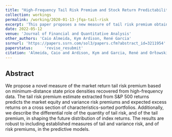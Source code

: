 ```yaml
---
title: "High-Frequency Tail Risk Premium and Stock Return Predictability"
collection: workings
permalink: /working/2020-01-13-jfqa-tail-risk
excerpt: 'This paper proposes a new measure of tail risk premium obtained from high-frequency stock returns. Risk adjustment is based on a nonparametric estimation of the state price density that tilts the return distribution to satisfy the Euler equation. Empirically, our daily tail risk premium factor extracted from intra-day S\&amp;P 500 returns consistently forecasts the future distribution of market returns, including the mean, higher moments and a large range of quantiles. Among established benchmark measures of tail and variance risk, it appears as the most significant predictor for expected returns on a cross-section of characteristic-based portfolios. Moreover, it is also a robust predictor of the variance risk premia suggesting that investors&apos; aversion to downside risk is also an important determinant of risk premium in high frequency markets.'
date: 2022-05-12
venue: 'Journal of Financial and Quantitative Analysis'
other_authors: 'Caio Almeida, Kym Ardison, René Garcia'
ssrnurl: 'https://papers.ssrn.com/sol3/papers.cfm?abstract_id=3211954'
paperstatus:	 'revise_resubmit'
citation: 'Almeida, Caio and Ardison, Kym and Garcia, René and Orłowski, Piotr, High-Frequency Tail Risk Premium and Stock Return Predictability (March 20, 2022). Available at SSRN: https://ssrn.com/abstract=3211954 or http://dx.doi.org/10.2139/ssrn.3211954'
---
```

## Abstract

We propose a novel measure of the market return tail risk premium based on minimum-distance state price densities recovered from high-frequency data. The tail risk premium estimate extracted from S&amp;P 500 returns predicts the market equity and variance risk premiums and expected excess returns on a cross section of characteristics-sorted portfolios. Additionally, we describe the differential role of the quantity of tail risk, and of the tail premium, in shaping the future distribution of index returns. The results are robust to including established measures of tail and variance risk, and of risk premiums, in the predictive models.
